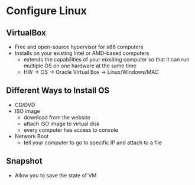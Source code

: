 # Configure Linux
## VirtualBox
- Free and open-source hypervisor for x86 computers
- Installs on your existing Intel or AMD-based computers
    - extends the capabilities of your eixsiting computer so that it can run multiple OS on one hardware at the same time
    - HW -> OS -> Oracle Virtual Box -> Linux/Windows/MAC
## Different Ways to Install OS
- CD/DVD
- ISO image
    - download from the website
    - attach ISO image to virtual disk 
    - every computer has access to console
- Network Boot
    - tell your computer to go to specific IP and attach to a file

## Snapshot
- Allow you to save the state of VM